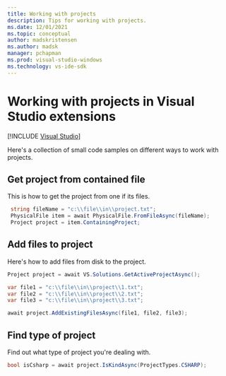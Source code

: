 ```yaml
---
title: Working with projects
description: Tips for working with projects.
ms.date: 12/01/2021
ms.topic: conceptual
author: madskristensen
ms.author: madsk
manager: pchapman
ms.prod: visual-studio-windows
ms.technology: vs-ide-sdk
---
```

# Working with projects in Visual Studio extensions

 [!INCLUDE [Visual Studio](~/includes/applies-to-version/vs-windows-only.md)]

Here's a collection of small code samples on different ways to work with projects.

## Get project from contained file
This is how to get the project from one if its files.

```csharp
 string fileName = "c:\\file\\in\\project.txt";
 PhysicalFile item = await PhysicalFile.FromFileAsync(fileName);
 Project project = item.ContainingProject;
```

## Add files to project
Here's how to add files from disk to the project.

```csharp
Project project = await VS.Solutions.GetActiveProjectAsync();

var file1 = "c:\\file\\in\\project\\1.txt";
var file2 = "c:\\file\\in\\project\\2.txt";
var file3 = "c:\\file\\in\\project\\3.txt";

await project.AddExistingFilesAsync(file1, file2, file3);
```

## Find type of project
Find out what type of project you're dealing with.

```csharp
bool isCsharp = await project.IsKindAsync(ProjectTypes.CSHARP);
```
